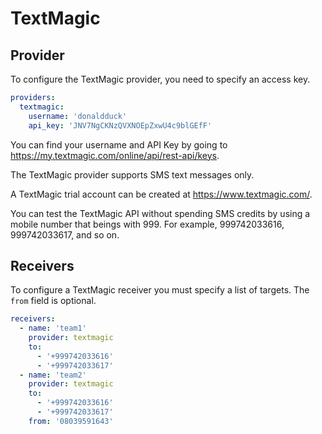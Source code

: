 # TextMagic
## Provider
To configure the TextMagic provider, you need to specify an access key.

```yaml
providers:
  textmagic:
    username: 'donaldduck'
    api_key: 'JNV7NgCKNzQVXNOEpZxwU4c9blGEfF'
```

You can find your username and API Key by going to https://my.textmagic.com/online/api/rest-api/keys.

The TextMagic provider supports SMS text messages only.

A TextMagic trial account can be created at https://www.textmagic.com/.

You can test the TextMagic API without spending SMS credits by using a mobile number that
beings with 999. For example, 999742033616, 999742033617, and so on.

## Receivers
To configure a TextMagic receiver you must specify a list of targets. The `from` field is optional.

```yaml
receivers:
  - name: 'team1'
    provider: textmagic
    to:
      - '+999742033616'
      - '+999742033617'
  - name: 'team2'
    provider: textmagic
    to:
      - '+999742033616'
      - '+999742033617'
    from: '08039591643'
```
